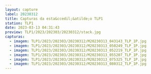```yaml
---
layout: capture
label: 20230312
title: Capturas da esta&ccedil;&atilde;o TLP1
station: TLP1
date: 2023-03-13 04:31:43
preview: TLP1/2023/202303/20230312/stack.jpg
capturas:
  - imagem: TLP1/2023/202303/20230312/M20230313_043143_TLP_1P.jpg
  - imagem: TLP1/2023/202303/20230312/M20230313_050249_TLP_1P.jpg
  - imagem: TLP1/2023/202303/20230312/M20230313_052219_TLP_1P.jpg
  - imagem: TLP1/2023/202303/20230312/M20230313_055207_TLP_1P.jpg
  - imagem: TLP1/2023/202303/20230312/M20230313_075325_TLP_1P.jpg
  - imagem: TLP1/2023/202303/20230312/M20230313_080312_TLP_1P.jpg
---
```

